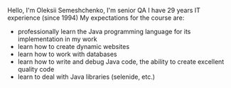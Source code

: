 Hello, I'm Oleksii Semeshchenko, I'm senior QA
I have 29 years IT experience (since 1994)
My expectations for the course are:
- professionally learn the Java programming language for its implementation in my work
- learn how to create dynamic websites
- learn how to work with databases
- learn how to write and debug Java code, the ability to create excellent quality code
- learn to deal with Java libraries (selenide, etc.)
